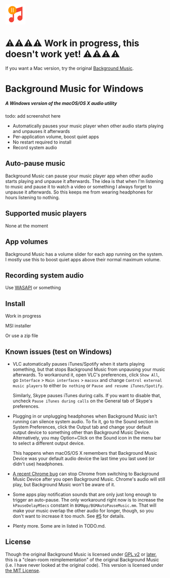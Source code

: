 ![Background Music icon](Images/icon.png)

# ⚠⚠⚠⚠ Work in progress, this doesn't work yet! ⚠⚠⚠⚠
If you want a Mac version, try the original [Background Music](https://github.com/kyleneideck/BackgroundMusic).

#   Background Music for Windows
##### A Windows version of the macOS/OS X audio utility

todo: add screenshot here

- Automatically pauses your music player when other audio starts playing and unpauses it afterwards
- Per-application volume, boost quiet apps
- No restart required to install
- Record system audio

## Auto-pause music

Background Music can pause your music player app when other audio starts playing and unpause it afterwards. The idea is
that when I'm listening to music and pause it to watch a video or something I always forget to unpause it afterwards. So
this keeps me from wearing headphones for hours listening to nothing.

## Supported music players

None at the moment

## App volumes

Background Music has a volume slider for each app running on the system. I mostly use this to boost quiet apps above
their normal maximum volume.

## Recording system audio

Use [WASAPI](http://manual.audacityteam.org/man/tutorial_recording_computer_playback_on_windows.html#wasapi) or something

## Install

Work in progress

MSI installer

Or use a zip file

## Known issues (test on Windows)

- VLC automatically pauses iTunes/Spotify when it starts playing something, but that stops Background Music from
  unpausing your music afterwards. To workaround it, open VLC's preferences, click `Show All`, go `Interface` > `Main
  interfaces` > `macosx` and change `Control external music players` to either `Do nothing` or `Pause and resume
  iTunes/Spotify`.

  Similarly, Skype pauses iTunes during calls. If you want to disable that, uncheck `Pause iTunes during calls` on the
  General tab of Skype's preferences.
- Plugging in or unplugging headphones when Background Music isn't running can silence system audio. To fix it, go to
  the Sound section in System Preferences, click the Output tab and change your default output device to something other
  than Background Music Device. Alternatively, you may Option+Click on the Sound icon in the menu bar to select a different output device.

  This happens when macOS/OS X remembers that Background Music Device was your default audio device the last time you last
  used (or didn't use) headphones.
- [A recent Chrome bug](https://bugs.chromium.org/p/chromium/issues/detail?id=557620) can stop Chrome from switching to
  Background Music Device after you open Background Music. Chrome's audio will still play, but Background Music won't be
  aware of it.
- Some apps play notification sounds that are only just long enough to trigger an auto-pause. The only workaround right
  now is to increase the `kPauseDelayMSecs` constant in `BGMApp/BGMAutoPauseMusic.mm`. That will make your music overlap
  the other audio for longer, though, so you don't want to increase it too much. See
  [#5](https://github.com/kyleneideck/BackgroundMusic/issues/5) for details.
- Plenty more. Some are in listed in TODO.md.

## License

Though the original Background Music is licensed under [GPL v2](http://choosealicense.com/licenses/gpl-2.0/) or [later](http://choosealicense.com/licenses/gpl-3.0/), this is a "clean-room reimplementation" of the original Background Music (i.e. I have never looked at the original code). This version is licensed under [the MIT License](http://choosealicense.com/licenses/mit/).
